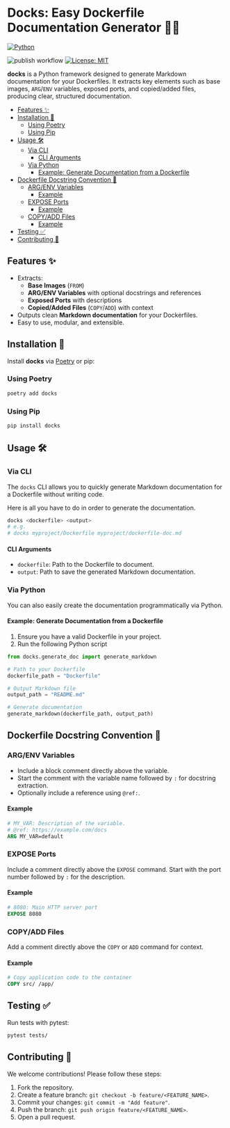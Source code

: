 <!-- markdownlint-disable MD024 -->
# Docks: Easy Dockerfile Documentation Generator 📜🐳

[![Python](https://img.shields.io/badge/python-3.9%2B-blue.svg)](https://www.python.org/)
<!-- TODO: add Pypi version -->
![publish workflow](https://github.com/gianfa/docks/actions/workflows/publish.yml/badge.svg?branch=main)
[![License: MIT](https://img.shields.io/badge/License-MIT-yellow.svg)](https://opensource.org/licenses/MIT)

**docks** is a Python framework designed to generate Markdown documentation for your Dockerfiles. It extracts key elements such as base images, `ARG`/`ENV` variables, exposed ports, and copied/added files, producing clear, structured documentation.

- [Features ✨](#features-)
- [Installation 🚀](#installation-)
  - [Using Poetry](#using-poetry)
  - [Using Pip](#using-pip)
- [Usage 🛠️](#usage-️)
  - [Via CLI](#via-cli)
    - [CLI Arguments](#cli-arguments)
  - [Via Python](#via-python)
    - [Example: Generate Documentation from a Dockerfile](#example-generate-documentation-from-a-dockerfile)
- [Dockerfile Docstring Convention 📝](#dockerfile-docstring-convention-)
  - [ARG/ENV Variables](#argenv-variables)
    - [Example](#example)
  - [EXPOSE Ports](#expose-ports)
    - [Example](#example-1)
  - [COPY/ADD Files](#copyadd-files)
    - [Example](#example-2)
- [Testing ✅](#testing-)
- [Contributing 🤝](#contributing-)

## Features ✨

- Extracts:
  - **Base Images** (`FROM`)
  - **ARG/ENV Variables** with optional docstrings and references
  - **Exposed Ports** with descriptions
  - **Copied/Added Files** (`COPY`/`ADD`) with context
- Outputs clean **Markdown documentation** for your Dockerfiles.
- Easy to use, modular, and extensible.

## Installation 🚀

Install **docks** via [Poetry](https://python-poetry.org/) or pip:

### Using Poetry

```bash
poetry add docks
```

### Using Pip

```bash
pip install docks
```

## Usage 🛠️

### Via CLI

The `docks` CLI allows you to quickly generate Markdown documentation for a Dockerfile without writing code.

Here is all you have to do in order to generate the documentation.

```bash
docks <dockerfile> <output>
# e.g.
# docks myproject/Dockerfile myproject/dockerfile-doc.md
```

#### CLI Arguments

- `dockerfile`: Path to the Dockerfile to document.
- `output`: Path to save the generated Markdown documentation.

### Via Python

You can also easily create the documentation programmatically via Python.

#### Example: Generate Documentation from a Dockerfile

1. Ensure you have a valid Dockerfile in your project.
2. Run the following Python script

```python
from docks.generate_doc import generate_markdown

# Path to your Dockerfile
dockerfile_path = "Dockerfile"

# Output Markdown file
output_path = "README.md"

# Generate documentation
generate_markdown(dockerfile_path, output_path)
```

## Dockerfile Docstring Convention 📝

### ARG/ENV Variables

- Include a block comment directly above the variable.
- Start the comment with the variable name followed by `:` for docstring extraction.
- Optionally include a reference using `@ref:`.

#### Example

```Dockerfile
# MY_VAR: Description of the variable.
# @ref: https://example.com/docs
ARG MY_VAR=default
```

### EXPOSE Ports

Include a comment directly above the `EXPOSE` command.
Start with the port number followed by `:` for the description.

#### Example

```Dockerfile
# 8080: Main HTTP server port
EXPOSE 8080
```

### COPY/ADD Files

Add a comment directly above the `COPY` or `ADD` command for context.

#### Example

```Dockerfile
# Copy application code to the container
COPY src/ /app/
```

## Testing ✅

Run tests with pytest:

```bash
pytest tests/
```

## Contributing 🤝

We welcome contributions! Please follow these steps:

1. Fork the repository.
2. Create a feature branch: `git checkout -b feature/<FEATURE_NAME>`.
3. Commit your changes: `git commit -m "Add feature"`.
4. Push the branch: `git push origin feature/<FEATURE_NAME>`.
5. Open a pull request.
